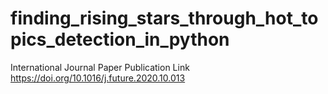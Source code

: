 # finding_rising_stars_through_hot_topics_detection_in_python

International Journal Paper Publication Link
https://doi.org/10.1016/j.future.2020.10.013
